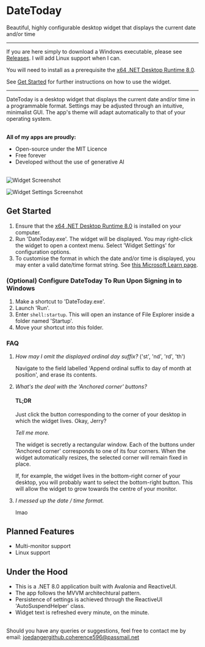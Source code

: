 # DateToday
Beautiful, highly configurable desktop widget that displays the current date and/or time

---

If you are here simply to download a Windows executable, please see [Releases](https://github.com/JosiahDanger/DateToday/releases/). I will add Linux support when I can.

You will need to install as a prerequisite the [x64 .NET Desktop Runtime 8.0](https://dotnet.microsoft.com/en-us/download/dotnet/8.0).

See [Get Started](https://github.com/JosiahDanger/DateToday/tree/master?tab=readme-ov-file#get-started) for further instructions on how to use the widget.
  
---

DateToday is a desktop widget that displays the current date and/or time in a programmable format. Settings may be adjusted through an intuitive, minimalist GUI. The app's theme will adapt automatically to that of your operating system.

\
**All of my apps are proudly:**
- Open-source under the MIT Licence
- Free forever
- Developed without the use of generative AI

\
![Widget Screenshot](https://github.com/user-attachments/assets/60beb62d-827d-4ed2-a175-65bbc6fe57d3)

![Widget Settings Screenshot](https://github.com/user-attachments/assets/4345e90b-9e29-4db3-8792-324816e04347)

## Get Started

1. Ensure that the [x64 .NET Desktop Runtime 8.0](https://dotnet.microsoft.com/en-us/download/dotnet/8.0) is installed on your computer.
2. Run 'DateToday.exe'. The widget will be displayed. You may right-click the widget to open a context menu. Select 'Widget Settings' for configuration options.
3. To customise the format in which the date and/or time is displayed, you may enter a valid date/time format string. See [this Microsoft Learn page](https://learn.microsoft.com/dotnet/standard/base-types/custom-date-and-time-format-strings).

### (Optional) Configure DateToday To Run Upon Signing in to Windows

1. Make a shortcut to 'DateToday.exe'.
2. Launch 'Run'.
3. Enter `shell:startup`. This will open an instance of File Explorer inside a folder named 'Startup'.
4. Move your shortcut into this folder.

### FAQ

1. *How may I omit the displayed ordinal day suffix?* ('st', 'nd', 'rd', 'th')

   Navigate to the field labelled 'Append ordinal suffix to day of month at position', and erase its contents.

2. *What's the deal with the 'Anchored corner' buttons?*

   #### TL;DR
   Just click the button corresponding to the corner of your desktop in which the widget lives. Okay, Jerry?

   *Tell me more.*

   The widget is secretly a rectangular window. Each of the buttons under 'Anchored corner' corresponds to one of its four corners. When the widget automatically resizes, the selected corner will remain fixed in place.

   If, for example, the widget lives in the bottom-right corner of your desktop, you will probably want to select the bottom-right button. This will allow the widget to grow towards the centre of your monitor.

3. *I messed up the date / time format.*

   lmao

## Planned Features
- Multi-monitor support
- Linux support
    
## Under the Hood
- This is a .NET 8.0 application built with Avalonia and ReactiveUI.
- The app follows the MVVM architechtural pattern.
- Persistence of settings is achieved through the ReactiveUI 'AutoSuspendHelper' class.
- Widget text is refreshed every minute, on the minute.

\
Should you have any queries or suggestions, feel free to contact me by email: joedangergithub.coherence596@passmail.net
